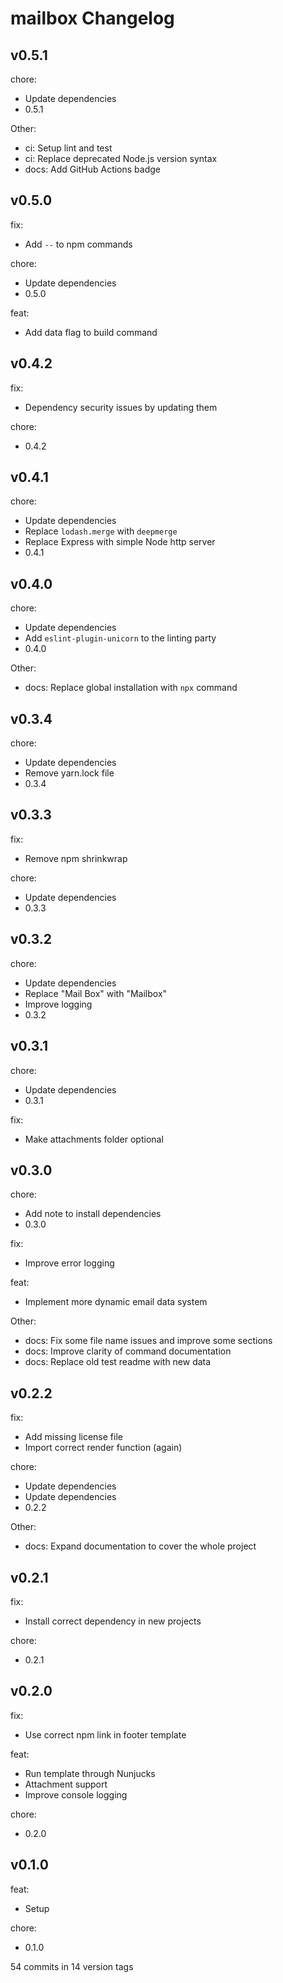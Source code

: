 # mailbox Changelog

## v0.5.1

chore:
* Update dependencies
* 0.5.1

Other:
* ci: Setup lint and test
* ci: Replace deprecated Node.js version syntax
* docs: Add GitHub Actions badge




## v0.5.0

fix:
* Add `--` to npm commands

chore:
* Update dependencies
* 0.5.0

feat:
* Add data flag to build command




## v0.4.2

fix:
* Dependency security issues by updating them

chore:
* 0.4.2




## v0.4.1

chore:
* Update dependencies
* Replace `lodash.merge` with `deepmerge`
* Replace Express with simple Node http server
* 0.4.1




## v0.4.0

chore:
* Update dependencies
* Add `eslint-plugin-unicorn` to the linting party
* 0.4.0

Other:
* docs: Replace global installation with `npx` command




## v0.3.4

chore:
* Update dependencies
* Remove yarn.lock file
* 0.3.4




## v0.3.3

fix:
* Remove npm shrinkwrap

chore:
* Update dependencies
* 0.3.3




## v0.3.2

chore:
* Update dependencies
* Replace "Mail Box" with "Mailbox"
* Improve logging
* 0.3.2




## v0.3.1

chore:
* Update dependencies
* 0.3.1

fix:
* Make attachments folder optional




## v0.3.0

chore:
* Add note to install dependencies
* 0.3.0

fix:
* Improve error logging

feat:
* Implement more dynamic email data system

Other:
* docs: Fix some file name issues and improve some sections
* docs: Improve clarity of command documentation
* docs: Replace old test readme with new data




## v0.2.2

fix:
* Add missing license file
* Import correct render function (again)

chore:
* Update dependencies
* Update dependencies
* 0.2.2

Other:
* docs: Expand documentation to cover the whole project




## v0.2.1

fix:
* Install correct dependency in new projects

chore:
* 0.2.1




## v0.2.0

fix:
* Use correct npm link in footer template

feat:
* Run template through Nunjucks
* Attachment support
* Improve console logging

chore:
* 0.2.0




## v0.1.0

feat:
* Setup

chore:
* 0.1.0




54 commits in 14 version tags
